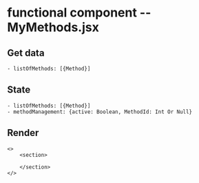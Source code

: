 # functional component -- MyMethods.jsx

## Get data

    - listOfMethods: [{Method}]

## State

    - listOfMethods: [{Method}]
    - methodManagement: {active: Boolean, MethodId: Int Or Null}

## Render

    <>
        <section>

        </section>
    </>
